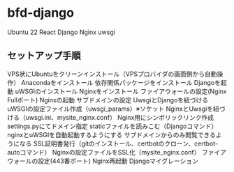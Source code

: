 # bfd-django
Ubuntu 22 React Django Nginx uwsgi

## セットアップ手順

VPS状にUbuntuをクリーンインストール（VPSプロバイダの画面側から自動操作）
Anacondaをインストール
依存関係パッケージをインストール
Djangoを起動
uWSGIのインストール
Nginxをインストール
ファイアウォールの設定(Nginx Fullポート)
Nginxの起動
サブドメインの設定
UwsgiとDjangoを紐づける
uWSGIの設定ファイル作成（uwsgi_params）※ソケット
NginxとUwsgiを紐づける（uwsgi.ini、mysite_nginx.conf）
Nginx用にシンボリックリンク作成
settings.pyにてドメイン指定
staticファイルを読みこむ（Djangoコマンド）
nginxとuWSGIを自動起動するようにする
サブドメインからのみ閲覧できるようになる
SSL証明書発行（gitのインストール、certbotのクローン、certbot-autoコマンド）
Nginxの設定ファイルをSSL化（mysite_nginx.conf）
ファイアウォールの設定(443番ポート)
Nginx再起動
Djangoマイグレーション
